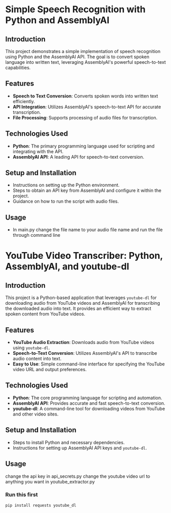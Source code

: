 # Simple Speech Recognition with Python and AssemblyAI

## Introduction
This project demonstrates a simple implementation of speech recognition using Python and the AssemblyAI API. The goal is to convert spoken language into written text, leveraging AssemblyAI's powerful speech-to-text capabilities.

## Features
- **Speech to Text Conversion**: Converts spoken words into written text efficiently.
- **API Integration**: Utilizes AssemblyAI's speech-to-text API for accurate transcription.
- **File Processing**: Supports processing of audio files for transcription.

## Technologies Used
- **Python**: The primary programming language used for scripting and integrating with the API.
- **AssemblyAI API**: A leading API for speech-to-text conversion.

## Setup and Installation
- Instructions on setting up the Python environment.
- Steps to obtain an API key from AssemblyAI and configure it within the project.
- Guidance on how to run the script with audio files.

## Usage
- In main.py change the file name to your audio file name and run the file through command line

# YouTube Video Transcriber: Python, AssemblyAI, and youtube-dl

## Introduction
This project is a Python-based application that leverages `youtube-dl` for downloading audio from YouTube videos and AssemblyAI for transcribing the downloaded audio into text. It provides an efficient way to extract spoken content from YouTube videos.

## Features
- **YouTube Audio Extraction**: Downloads audio from YouTube videos using `youtube-dl`.
- **Speech-to-Text Conversion**: Utilizes AssemblyAI's API to transcribe audio content into text.
- **Easy to Use**: Simple command-line interface for specifying the YouTube video URL and output preferences.

## Technologies Used
- **Python**: The core programming language for scripting and automation.
- **AssemblyAI API**: Provides accurate and fast speech-to-text conversion.
- **youtube-dl**: A command-line tool for downloading videos from YouTube and other video sites.

## Setup and Installation
- Steps to install Python and necessary dependencies.
- Instructions for setting up AssemblyAI API keys and `youtube-dl`.

## Usage
change the api key in api_secrets.py
change the youtube video url to anything you want in youtube_extractor.py

### Run this first
`pip install requests youtube_dl`
